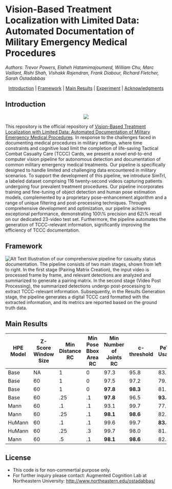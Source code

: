 # Vision-Based Treatment Localization with Limited Data: Automated Documentation of Military Emergency Medical Procedures
*Authors: Trevor Powers, Elaheh Hatamimajoumerd, William Chu, Marc Vaillant,
Rishi Shah, Vishakk Rajendran, Frank Diabour, Richard Fletcher, Sarah Ostadabbas* 

<p align="center">
  <a href="#Introduction">Introduction</a> |
  <a href="#Framework">Framework</a> |
  <a href="#Main Results">Main Results</a> |
  <a href="#Experiment">Experiment</a> |
  <a href="#Acknowledgments">Acknowledgments</a> 
</p>

## Introduction
<p align="center">
<img src="figure/video.gif" >
</p>
This repository is the official repository of <a href=''>Vision-Based Treatment Localization with Limited Data: Automated Documentation of Military Emergency Medical Procedures</a>. 
In response to the challenges faced in documenting medical procedures in military settings, where time constraints and cognitive load limit the completion of life-saving Tactical Combat Casualty Care (TCCC) Cards, we present a novel end-to-end computer vision pipeline for autonomous detection and documentation of common military emergency medical treatments. Our pipeline is specifically designed to handle limited and challenging data encountered in military scenarios. To support the development of this pipeline, we introduce SimTrI, a labeled dataset comprising 116 twenty-second videos capturing patients undergoing four prevalent treatment procedures. Our pipeline incorporates training and fine-tuning of object detection and human pose estimation models, complemented by a proprietary pose-enhancement algorithm and a range of unique filtering and post-processing techniques. Through comprehensive development and optimization, our pipeline achieves exceptional performance, demonstrating 100\% precision and 62\% recall on our dedicated 23-video test set. Furthermore, the pipeline automates the generation of TCCC-relevant information, significantly improving the efficiency of TCCC documentation.

## Framework

![Alt Text](figure/full_pipeline_23Jun.jpg)
Illustration of our comprehensive pipeline for casualty status documentation. The pipeline consists of two main stages, shown from left to right. In the first stage (Pairing Matrix Creation), the input video is processed frame by frame, and relevant detections are analyzed and summarized to generate a pairing matrix. In the second stage (Video Post Processing), the summarized detections undergo post-processing to extract TCCC-relevant information. Subsequently, in the Results Generation stage, the pipeline generates a digital TCCC card formatted with the extracted information, and its metrics are reported based on the ground truth data.

## Main Results
| HPE Model | Z-Score Window Size | Min Distance RC | Min Pose Bbox Area RC | Min Number of Joints RC | c-threshold | PeTA Usage | Raw Precision | TCCC Precision | TCCC Recall | 
|--------|--------------|-------------|-----|------|------|-----------|--------|--------|------|
| Base | NA | 1       | 0    |97.3| 95.8 | 83.2 | 78.8      | 77.1   | 62.6   | 
| Base | 60 | 1      | 0    |97.5| 97.2 | 79.4 | 87.8      | 90.3   | 93.8  | 
| Base | 60 | 1      | 0    |**97.8**| **98.3** | 81.1 | 94.0      | 93.5   | 92.0   | 
| Base | 60 | .25       | .1 |**97.8**| 96.5 | **93.4** | **98.4** | **95.5** | 92.9   |
| Mann | 60 | .1       | .1 |93.1| 99.7 | 77.0 | 93.8      | 91.0   | 86.5   |
| Mann | 60 | .25      | .1 |**98.1**| **98.6** | 82.4 | **98.6**      | **97.8**   | **97.9**   |
| HuMann | 60 | .1      | .1 |99.6| 99.7 | **83.4** | 98.4      | 97.3   | 96.4   |
| HuMann | 60 | .25       | .3 |99.7| 98.0 | 81.8 | 97.5      | 96.4   | 97.1   |
| Mann | 60 | .5      | .1 |**98.1**| **98.6** | 82.4 | **98.6**      | **97.8**   | **97.9**   |



## License 
* This code is for non-commertial purpose only. 
* For further inquiry please contact: Augmented Cognition Lab at Northeastern University: http://www.northeastern.edu/ostadabbas/ 
